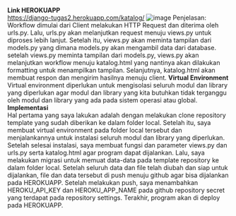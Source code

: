 **Link HEROKUAPP**<br />
https://django-tugas2.herokuapp.com/katalog/
![image](https://user-images.githubusercontent.com/112569195/190311527-4247b0fa-a576-479b-8aea-b5d3f32a53ed.png)
Penjelasan: Workflow dimulai dari Client melakukan HTTP Request dan diterima oleh urls.py. Lalu, urls.py akan melanjutkan request menuju views.py untuk diproses lebih
lanjut. Setelah itu, views.py akan meminta tampilan dari models.py yang dimana models.py akan mengambil data dari database. setelah views.py meminta tampilan dari
models.py, views.py akan melanjutkan workflow menuju katalog.html yang nantinya akan dilakukan formatting untuk menampilkan tampilan. Selanjutnya, katalog.html akan
membuat respon dan mengirim hasilnya menuju client.
**Virtual Environment**<br />
Virtual environment diperlukan untuk mengisolasi seluruh modul dan library yang diperlukan agar modul dan library yang kita butuhkan tidak terganggu oleh modul dan
library yang ada pada sistem operasi atau global.
<br />**Implementasi**<br />
Hal pertama yang saya lakukan adalah dengan melakukan clone repository template yang sudah diberikan ke dalam folder local. Setelah itu, saya membuat virtual environment
pada folder local tersebut dan menjalankannya untuk instalasi seluruh modul dan library yang diperlukan. Setelah selesai instalasi, saya membuat fungsi dan parameter
views.py dan urls.py serta katalog.html agar program dapat dijalankan. Lalu, saya melakukan migrasi untuk memuat data-data pada template repository ke dalam folder local. Setelah seluruh data dan file telah diubah dan siap untuk dijalankan, file dan data tersebut di push menuju github agar bisa dijalankan pada HEROKUAPP. Setelah melakukan push, saya menambahkan HEROKU_API_KEY dan HEROKU_APP_NAME pada github repository secret yang terdapat pada repository settings. Terakhir, program akan di deploy pada HEROKUAPP.
